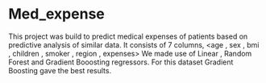 # Med_expense

This project was build to predict medical expenses of patients based on predictive analysis of similar data.
It consists of 7 columns, <age , sex , bmi , children , smoker , region , expenses>
We made use of Linear , Random Forest and Gradient Booosting regressors.
For this dataset Gradient Boosting gave the best results.
